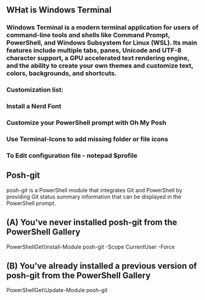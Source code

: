 ## WHat is Windows Terminal
### Windows Terminal is a modern terminal application for users of command-line tools and shells like Command Prompt, PowerShell, and Windows Subsystem for Linux (WSL). Its main features include multiple tabs, panes, Unicode and UTF-8 character support, a GPU accelerated text rendering engine, and the ability to create your own themes and customize text, colors, backgrounds, and shortcuts.


### Customization list:
### Install a Nerd Font
### Customize your PowerShell prompt with Oh My Posh
### Use Terminal-Icons to add missing folder or file icons


### To Edit configuration file - notepad $profile


## Posh-git
posh-git is a PowerShell module that integrates Git and PowerShell by providing Git status summary information that can be displayed in the PowerShell prompt.

## (A) You've never installed posh-git from the PowerShell Gallery
PowerShellGet\Install-Module posh-git -Scope CurrentUser -Force

## (B) You've already installed a previous version of posh-git from the PowerShell Gallery
PowerShellGet\Update-Module posh-git

